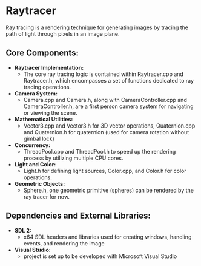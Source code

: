 # Raytracer
Ray tracing is a rendering technique for generating images by tracing the path of light through pixels in an image plane.

## Core Components:
* **Raytracer Implementation:** 
	- The core ray tracing logic is contained within Raytracer.cpp and Raytracer.h, which encompasses a set of functions dedicated to ray tracing operations.
* **Camera System:**
	- Camera.cpp and Camera.h, along with CameraController.cpp and CameraController.h, are a first person camera system for navigating or viewing the scene.
* **Mathematical Utilities:**
	- Vector3.cpp and Vector3.h for 3D vector operations, Quaternion.cpp and Quaternion.h for quaternion (used for camera rotation without gimbal lock)
* **Concurrency:**
	- ThreadPool.cpp and ThreadPool.h to speed up the rendering process by utilizing multiple CPU cores.
* **Light and Color:**
	- Light.h for defining light sources, Color.cpp, and Color.h for color operations.
* **Geometric Objects:**
	- Sphere.h, one geometric primitive (spheres) can be rendered by the ray tracer for now.

## Dependencies and External Libraries:
* **SDL 2:**
	- x64 SDL headers and libraries used for creating windows, handling events, and rendering the image
* **Visual Studio:**
	- project is set up to be developed with Microsoft Visual Studio